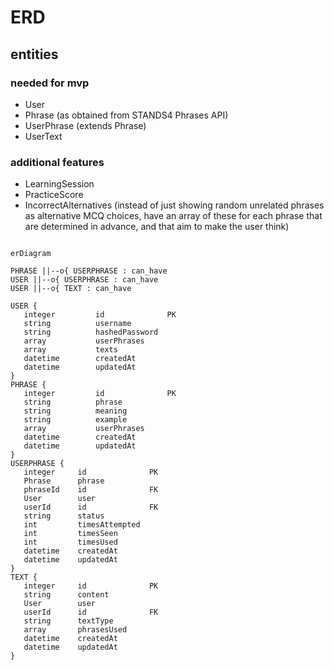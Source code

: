 # ERD

## entities

### needed for mvp

- User
- Phrase (as obtained from STANDS4 Phrases API)
- UserPhrase (extends Phrase)
- UserText

### additional features

- LearningSession
- PracticeScore
- IncorrectAlternatives (instead of just showing random unrelated phrases as alternative MCQ choices, have an array of these for each phrase that are determined in advance, and that aim to make the user think)

 <!-- TODO: check / update -->

 ```mermaid

erDiagram

 PHRASE ||--o{ USERPHRASE : can_have
 USER ||--o{ USERPHRASE : can_have
 USER ||--o{ TEXT : can_have

 USER {
    integer         id              PK
    string          username
    string          hashedPassword
    array           userPhrases   
    array           texts
    datetime        createdAt
    datetime        updatedAt 
 }
 PHRASE {
    integer         id              PK
    string          phrase
    string          meaning
    string          example
    array           userPhrases 
    datetime        createdAt
    datetime        updatedAt 
 }
 USERPHRASE {
    integer     id              PK
    Phrase      phrase
    phraseId    id              FK
    User        user            
    userId      id              FK
    string      status
    int         timesAttempted
    int         timesSeen
    int         timesUsed
    datetime    createdAt
    datetime    updatedAt 
 }
 TEXT {
    integer     id              PK
    string      content 
    User        user            
    userId      id              FK   
    string      textType    
    array       phrasesUsed        
    datetime    createdAt
    datetime    updatedAt 
 }

 ```
